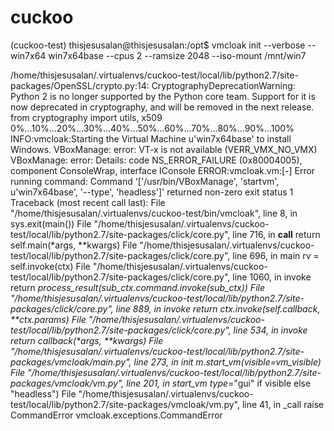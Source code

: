 # cuckoo

(cuckoo-test) thisjesusalan@thisjesusalan:/opt$ vmcloak init --verbose --win7x64 win7x64base --cpus 2 --ramsize 2048 --iso-mount /mnt/win7

/home/thisjesusalan/.virtualenvs/cuckoo-test/local/lib/python2.7/site-packages/OpenSSL/crypto.py:14: CryptographyDeprecationWarning: Python 2 is no longer supported by the Python core team. Support for it is now deprecated in cryptography, and will be removed in the next release.
  from cryptography import utils, x509
0%...10%...20%...30%...40%...50%...60%...70%...80%...90%...100%
INFO:vmcloak:Starting the Virtual Machine u'win7x64base' to install Windows.
VBoxManage: error: VT-x is not available (VERR_VMX_NO_VMX)
VBoxManage: error: Details: code NS_ERROR_FAILURE (0x80004005), component ConsoleWrap, interface IConsole
ERROR:vmcloak.vm:[-] Error running command: Command '['/usr/bin/VBoxManage', 'startvm', u'win7x64base', '--type', 'headless']' returned non-zero exit status 1
Traceback (most recent call last):
  File "/home/thisjesusalan/.virtualenvs/cuckoo-test/bin/vmcloak", line 8, in <module>
    sys.exit(main())
  File "/home/thisjesusalan/.virtualenvs/cuckoo-test/local/lib/python2.7/site-packages/click/core.py", line 716, in __call__
    return self.main(*args, **kwargs)
  File "/home/thisjesusalan/.virtualenvs/cuckoo-test/local/lib/python2.7/site-packages/click/core.py", line 696, in main
    rv = self.invoke(ctx)
  File "/home/thisjesusalan/.virtualenvs/cuckoo-test/local/lib/python2.7/site-packages/click/core.py", line 1060, in invoke
    return _process_result(sub_ctx.command.invoke(sub_ctx))
  File "/home/thisjesusalan/.virtualenvs/cuckoo-test/local/lib/python2.7/site-packages/click/core.py", line 889, in invoke
    return ctx.invoke(self.callback, **ctx.params)
  File "/home/thisjesusalan/.virtualenvs/cuckoo-test/local/lib/python2.7/site-packages/click/core.py", line 534, in invoke
    return callback(*args, **kwargs)
  File "/home/thisjesusalan/.virtualenvs/cuckoo-test/local/lib/python2.7/site-packages/vmcloak/main.py", line 273, in init
    m.start_vm(visible=vm_visible)
  File "/home/thisjesusalan/.virtualenvs/cuckoo-test/local/lib/python2.7/site-packages/vmcloak/vm.py", line 201, in start_vm
    type_="gui" if visible else "headless")
  File "/home/thisjesusalan/.virtualenvs/cuckoo-test/local/lib/python2.7/site-packages/vmcloak/vm.py", line 41, in _call
    raise CommandError
vmcloak.exceptions.CommandError

